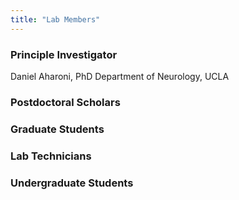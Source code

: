 ```yaml
---
title: "Lab Members"
---
```


### Principle Investigator
Daniel Aharoni, PhD
Department of Neurology, UCLA

### Postdoctoral Scholars

### Graduate Students

### Lab Technicians

### Undergraduate Students

